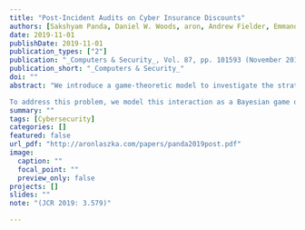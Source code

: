 ```yaml
---
title: "Post-Incident Audits on Cyber Insurance Discounts"
authors: [Sakshyam Panda, Daniel W. Woods, aron, Andrew Fielder, Emmanouil Panaousis]
date: 2019-11-01
publishDate: 2019-11-01
publication_types: ["2"]
publication: "_Computers & Security_, Vol. 87, pp. 101593 (November 2019)"
publication_short: "_Computers & Security_"
doi: ""
abstract: "We introduce a game-theoretic model to investigate the strategic interaction between a cyber insurance policyholder whose premium depends on her self-reported security level and an insurer with the power to audit the security level upon receiving an indemnity claim. Audits can reveal fraudulent (or simply careless) policyholders not following reported security procedures, in which case the insurer can refuse to indemnify the policyholder. However, the insurer has to bear an audit cost even when the policyholders have followed the prescribed security procedures. As audits can be expensive, a key problem insurers face is to devise an auditing strategy to deter policyholders from misrepresenting their security levels to gain a premium discount. This decision-making problem was motivated by conducting interviews with underwriters and reviewing regulatory filings in the US; we discovered that premiums are determined by security posture, yet this is often self-reported and insurers are concerned by whether security procedures are practised as reported by the policyholders.

To address this problem, we model this interaction as a Bayesian game of incomplete information and devise optimal auditing strategies for the insurers considering the possibility that the policyholder may misrepresent her security level. To the best of our knowledge, this work is the first theoretical consideration of post-incident claims management in cyber security. Our model captures the trade-off between the incentive to exaggerate security posture during the application process and the possibility of punishment for non-compliance with reported security policies. Simulations demonstrate that common sense techniques are not as efficient at providing effective cyber insurance audit decisions as the ones computed using game theory."
summary: ""
tags: [Cybersecurity]
categories: []
featured: false
url_pdf: "http://aronlaszka.com/papers/panda2019post.pdf"
image:
  caption: ""
  focal_point: ""
  preview_only: false
projects: []
slides: ""
note: "(JCR 2019: 3.579)"

---
```


